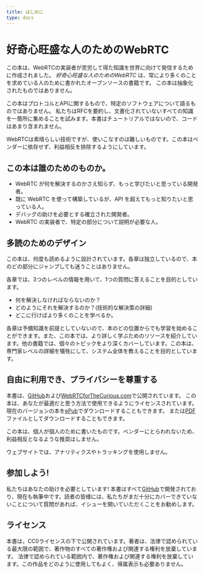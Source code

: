 ```yaml
---
title: はじめに
type: docs
---
```


# 好奇心旺盛な人のためのWebRTC

この本は、WebRTCの実装者が苦労して得た知識を世界に向けて発信するために作成されました。
*好奇心旺盛な人のためのWebRTC* は、常により多くのことを求めている人のために書かれたオープンソースの書籍です。
この本は抽象化されたものではありません。

この本はプロトコルとAPIに関するもので、特定のソフトウェアについて語るものではありません。
私たちはRFCを要約し、文書化されていないすべての知識を一箇所に集めることを試みます。本書はチュートリアルではないので、コードはあまり含まれません。

WebRTCは素晴らしい技術ですが、使いこなすのは難しいものです。この本はベンダーに依存せず、利益相反を排除するようにしています。

## この本は誰のためのものか。

* WebRTC が何を解決するのかさえ知らず、もっと学びたいと思っている開発者。
* 既に WebRTC を使って構築しているが、API を超えてもっと知りたいと思っている人。
* デバッグの助けを必要とする確立された開発者。
* WebRTC の実装者で、特定の部分について説明が必要な人。

## 多読のためのデザイン

この本は、何度も読めるように設計されています。各章は独立しているので、本のどの部分にジャンプしても迷うことはありません。

各章では、3つのレベルの情報を用いて、1つの質問に答えることを目的としています。

* 何を解決しなければならないのか？
* どのようにそれを解決するのか？(技術的な解決策の詳細)
* どこに行けばより多くのことを学べるか。

各章は予備知識を前提としていないので、本のどの位置からでも学習を始めることができます。また、この本では、より詳しく学ぶためのリソースを紹介しています。他の書籍では、個々のトピックをより深くカバーしています。この本は、専門家レベルの詳細を犠牲にして、システム全体を教えることを目的としています。

## 自由に利用でき、プライバシーを尊重する

本書は、[GitHub](https://github.com/webrtc-for-the-curious/webrtc-for-the-curious)および[WebRTCforTheCurious.com](https://webrtcforthecurious.com)で公開されています。
この本は、あなたが最適だと思う方法で使用できるようにライセンスされています。現在のバージョンの本を[ePub](https://webrtcforthecurious.com/docs/webrtc-for-the-curious.epub)でダウンロードすることもできます。
または[PDF](https://webrtcforthecurious.com/docs/webrtc-for-the-curious.pdf)ファイルとしてダウンロードすることもできます。

この本は、個人が個人のために書いたものです。ベンダーにとらわれないため、利益相反となるような推奨はしません。

ウェブサイトでは、アナリティクスやトラッキングを使用しません。

## 参加しよう!

私たちはあなたの助けを必要としています! 本書はすべて[GitHub](https://github.com/webrtc-for-the-curious/webrtc-for-the-curious)で開発されており、現在も執筆中です。読者の皆様には、私たちがまだ十分にカバーできていないことについて質問があれば、イシューを開いていただくことをお勧めします。

## ライセンス

本書は，CC0ライセンスの下で公開されています。著者は、法律で認められている最大限の範囲で、著作物のすべての著作権および関連する権利を放棄しています。
法律で認められている範囲内で、著作権および関連する権利を放棄しています。この作品をどのように使用してもよく、帰属表示も必要ありません。
